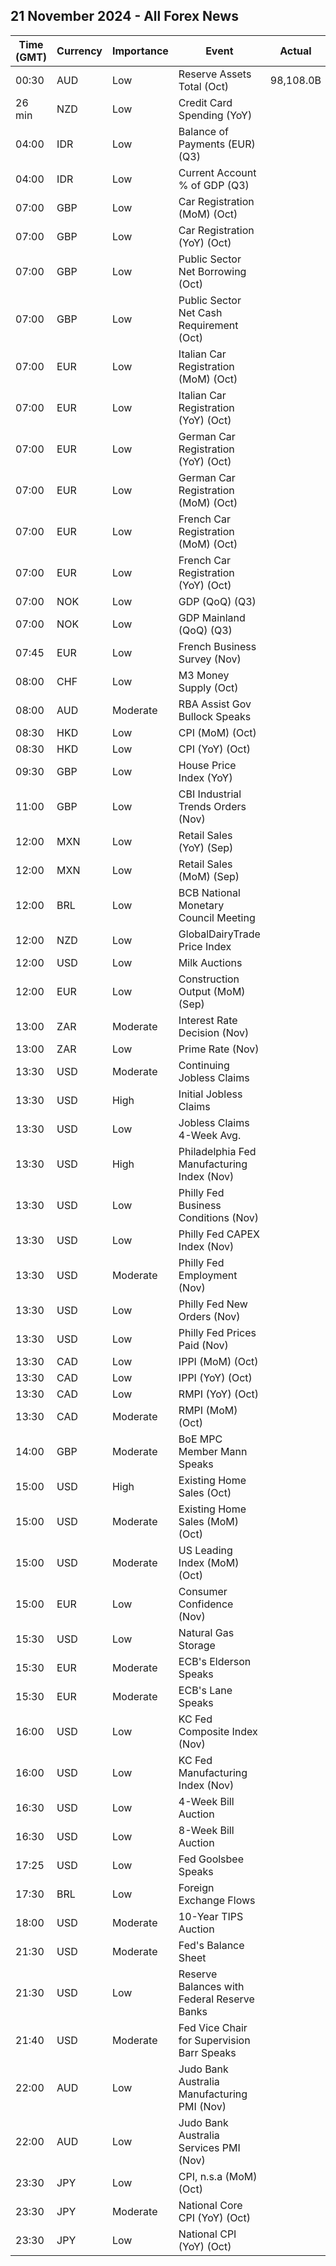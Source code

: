 ## 21 November 2024 - All Forex News

| Time (GMT) | Currency | Importance | Event | Actual | Forecast | Previous |
|------|----------|------------|-------|--------|----------|----------|
| 00:30 | AUD | Low | Reserve Assets Total (Oct) | 98,108.0B |  | 92,954.0B |
| 26 min | NZD | Low | Credit Card Spending (YoY) |  |  | -3.2% |
| 04:00 | IDR | Low | Balance of Payments (EUR) (Q3) |  |  | -0.6B |
| 04:00 | IDR | Low | Current Account % of GDP (Q3) |  |  | -0.90% |
| 07:00 | GBP | Low | Car Registration (MoM) (Oct) |  |  | 225.4% |
| 07:00 | GBP | Low | Car Registration (YoY) (Oct) |  |  | 1.0% |
| 07:00 | GBP | Low | Public Sector Net Borrowing (Oct) |  | 14.10B | 16.61B |
| 07:00 | GBP | Low | Public Sector Net Cash Requirement (Oct) |  |  | -20.484B |
| 07:00 | EUR | Low | Italian Car Registration (MoM) (Oct) |  |  | 76.0% |
| 07:00 | EUR | Low | Italian Car Registration (YoY) (Oct) |  |  | -10.7% |
| 07:00 | EUR | Low | German Car Registration (YoY) (Oct) |  |  | -7.0% |
| 07:00 | EUR | Low | German Car Registration (MoM) (Oct) |  |  | 5.8% |
| 07:00 | EUR | Low | French Car Registration (MoM) (Oct) |  |  | 61.7% |
| 07:00 | EUR | Low | French Car Registration (YoY) (Oct) |  |  | -11.1% |
| 07:00 | NOK | Low | GDP (QoQ) (Q3) |  |  | 1.4% |
| 07:00 | NOK | Low | GDP Mainland (QoQ) (Q3) |  | 0.3% | 0.1% |
| 07:45 | EUR | Low | French Business Survey (Nov) |  | 95 | 92 |
| 08:00 | CHF | Low | M3 Money Supply (Oct) |  |  | 1,150,348.0B |
| 08:00 | AUD | Moderate | RBA Assist Gov Bullock Speaks |  |  |  |
| 08:30 | HKD | Low | CPI (MoM) (Oct) |  |  | 0.10% |
| 08:30 | HKD | Low | CPI (YoY) (Oct) |  |  | 2.20% |
| 09:30 | GBP | Low | House Price Index (YoY) |  | 2.9% | 2.8% |
| 11:00 | GBP | Low | CBI Industrial Trends Orders (Nov) |  | -25 | -27 |
| 12:00 | MXN | Low | Retail Sales (YoY) (Sep) |  |  | -0.8% |
| 12:00 | MXN | Low | Retail Sales (MoM) (Sep) |  |  | 0.1% |
| 12:00 | BRL | Low | BCB National Monetary Council Meeting |  |  |  |
| 12:00 | NZD | Low | GlobalDairyTrade Price Index |  |  | 4.8% |
| 12:00 | USD | Low | Milk Auctions |  |  | 3,997.0 |
| 12:00 | EUR | Low | Construction Output (MoM) (Sep) |  |  | 0.10% |
| 13:00 | ZAR | Moderate | Interest Rate Decision (Nov) |  | 7.75% | 8.00% |
| 13:00 | ZAR | Low | Prime Rate (Nov) |  |  | 11.50% |
| 13:30 | USD | Moderate | Continuing Jobless Claims |  |  | 1,873K |
| 13:30 | USD | High | Initial Jobless Claims |  | 220K | 217K |
| 13:30 | USD | Low | Jobless Claims 4-Week Avg. |  |  | 221.00K |
| 13:30 | USD | High | Philadelphia Fed Manufacturing Index (Nov) |  | 6.3 | 10.3 |
| 13:30 | USD | Low | Philly Fed Business Conditions (Nov) |  |  | 36.7 |
| 13:30 | USD | Low | Philly Fed CAPEX Index (Nov) |  |  | 23.50 |
| 13:30 | USD | Moderate | Philly Fed Employment (Nov) |  |  | -2.2 |
| 13:30 | USD | Low | Philly Fed New Orders (Nov) |  |  | 14.2 |
| 13:30 | USD | Low | Philly Fed Prices Paid (Nov) |  |  | 29.70 |
| 13:30 | CAD | Low | IPPI (MoM) (Oct) |  | 0.3% | -0.6% |
| 13:30 | CAD | Low | IPPI (YoY) (Oct) |  |  | -0.9% |
| 13:30 | CAD | Low | RMPI (YoY) (Oct) |  |  | -8.8% |
| 13:30 | CAD | Moderate | RMPI (MoM) (Oct) |  | -1.5% | -3.1% |
| 14:00 | GBP | Moderate | BoE MPC Member Mann Speaks |  |  |  |
| 15:00 | USD | High | Existing Home Sales (Oct) |  | 3.94M | 3.84M |
| 15:00 | USD | Moderate | Existing Home Sales (MoM) (Oct) |  |  | -1.0% |
| 15:00 | USD | Moderate | US Leading Index (MoM) (Oct) |  | -0.3% | -0.5% |
| 15:00 | EUR | Low | Consumer Confidence (Nov) |  | -12.0 | -12.5 |
| 15:30 | USD | Low | Natural Gas Storage |  |  | 42B |
| 15:30 | EUR | Moderate | ECB's Elderson Speaks |  |  |  |
| 15:30 | EUR | Moderate | ECB's Lane Speaks |  |  |  |
| 16:00 | USD | Low | KC Fed Composite Index (Nov) |  |  | -4 |
| 16:00 | USD | Low | KC Fed Manufacturing Index (Nov) |  |  | 0 |
| 16:30 | USD | Low | 4-Week Bill Auction |  |  | 4.510% |
| 16:30 | USD | Low | 8-Week Bill Auction |  |  | 4.460% |
| 17:25 | USD | Low | Fed Goolsbee Speaks |  |  |  |
| 17:30 | BRL | Low | Foreign Exchange Flows |  |  | -0.326B |
| 18:00 | USD | Moderate | 10-Year TIPS Auction |  |  | 1.592% |
| 21:30 | USD | Moderate | Fed's Balance Sheet |  |  | 6,967B |
| 21:30 | USD | Low | Reserve Balances with Federal Reserve Banks |  |  | 3.192T |
| 21:40 | USD | Moderate | Fed Vice Chair for Supervision Barr Speaks |  |  |  |
| 22:00 | AUD | Low | Judo Bank Australia Manufacturing PMI (Nov) |  |  | 47.3 |
| 22:00 | AUD | Low | Judo Bank Australia Services PMI (Nov) |  |  | 51.0 |
| 23:30 | JPY | Low | CPI, n.s.a (MoM) (Oct) |  |  | -0.3% |
| 23:30 | JPY | Moderate | National Core CPI (YoY) (Oct) |  | 2.2% | 2.4% |
| 23:30 | JPY | Low | National CPI (YoY) (Oct) |  |  | 2.5% |
